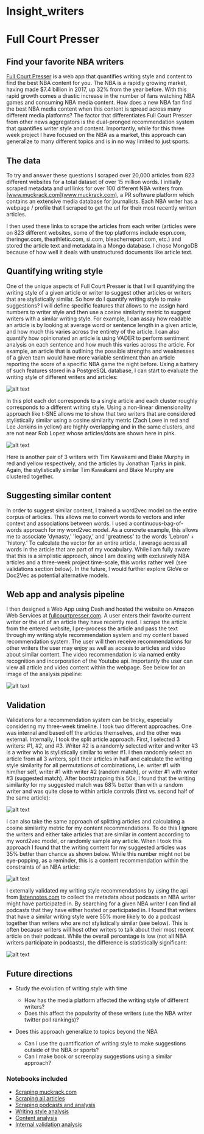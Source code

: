 # Insight_writers

# Full Court Presser

## Find your favorite NBA writers

[Full Court Presser](http://www.fullcourtpresser.com) is a web app that quantifies writing style and content to find the best NBA content for you. The NBA is a rapidly growing market, having made $7.4 billion in 2017, up 32% from the year before. With this rapid growth comes a drastic increase in the number of fans watching NBA games and consuming NBA media content. How does a new NBA fan find the best NBA media content when this content is spread across many different media platforms? The factor that differentiates Full Court Presser from other news aggregators is the dual-pronged recommendation system that quantifies writer style and content. Importantly, while for this three week project I have focused on the NBA as a market, this approach can generalize to many different topics and is in no way limited to just sports.

## The data

To try and answer these questions I scraped over 20,000 articles from 823 different websites for a total dataset of over 15 million words. I initially scraped metadata and url links for over 100 different NBA writers from [www.muckrack.com](www.muckrack.com), a PR software platform which contains an extensive media database for journalists. Each NBA writer has a webpage / profile that I scraped to get the url for their most recently written articles.

I then used these links to scrape the articles from each writer (articles were on 823 different websites, some of the top platforms include espn.com, theringer.com, theathletic.com, si.com, bleacherreport.com, etc.) and stored the article text and metadata in a Mongo database. I chose MongoDB because of how well it deals with unstructured documents like article text. 

## Quantifying writing style

One of the unique aspects of Full Court Presser is that I will quantifying the writing style of a given article or writer to suggest other articles or writers that are stylistically similar. So how do I quantify writing style to make suggestions? I will define specific features that allows to me assign hard numbers to writer style and then use a cosine similarity metric to suggest writers with a similar writing style. For example, I can assay how readable an article is by looking at average word or sentence length in a given article, and how much this varies across the entirety of the article. I can also quantify how opinionated an article is using VADER to perform sentiment analysis on each sentence and how much this varies across the article. For example, an article that is outlining the possible strengths and weaknesses of a given team would have more variable sentiment than an article reporting the score of a specific NBA game the night before. Using a battery of such features stored in a PostgreSQL database, I can start to evaluate the writing style of different writers and articles:

![alt text](figures/StyleAllArticles_black@4x-100.jpg)

In this plot each dot corresponds to a single article and each cluster roughly corresponds to a different writing style. Using a non-linear dimensionality approach like t-SNE allows me to show that two writers that are considered  stylistically similar using a cosine similarity metric (Zach Lowe in red and Lee Jenkins in yellow) are highly overlapping and in the same clusters, and are not near Rob Lopez whose articles/dots are shown here in pink.

![alt text](figures/tsne_2@4x-100.jpg)

Here is another pair of 3 writers with Tim Kawakami and Blake Murphy in red and yellow respectively, and the articles by Jonathan Tjarks in pink. Again, the stylistically similar Tim Kawakami and Blake Murphy are clustered together.

## Suggesting similar content

In order to suggest similar content, I trained a word2vec model on the entire corpus of articles. This allows me to convert words to vectors and infer context and associations between words. I used a continuous-bag-of-words approach for my word2vec model. As a concrete example, this allows me to associate 'dynasty,' 'legacy,' and 'greatness' to the words 'Lebron' + 'history.' To calculate the vector for an entire article, I average across all words in the article that are part of my vocabulary. While I am fully aware that this is a simplistic approach, since I am dealing with exclusively NBA articles and a three-week project time-scale, this works rather well (see validations section below). In the future, I would further explore GloVe or Doc2Vec as potential alternative models.

## Web app and analysis pipeline

I then designed a Web App using Dash and hosted the website on Amazon Web Services at [fullcourtpresser.com](http://www.fullcourtpresser.com). A user enters their favorite current writer or the url of an article they have recently read. I scrape the article from the entered website, I pre-process the article and pass the text through my writing style recommendation system and my content based recommendation system. The user will then receive recommendations for other writers the user may enjoy as well as access to articles and video about similar content. The video recommendation is via named entity recognition and incorporation of the Youtube api. Importantly the user can view all article and video content within the webpage. See below for an image of the analysis pipeline:

![alt text](figures/AnalysisPipeline.jpg)

## Validation

Validations for a recommendation system can be tricky, especially considering my three-week timeline. I took two different approaches. One was internal and based off the articles themselves, and the other was external. Internally, I took the split article approach. First, I selected 3 writers: #1, #2, and #3. Writer #2 is a randomly selected writer and writer #3 is a writer who is stylistically similar to writer #1. I then randomly select an article from all 3 writers, split their articles in half and calculate the writing style similarity for all permutations of combinations, i.e. writer #1 with him/her self, writer #1 with writer #2 (random match), or writer #1 with writer #3 (suggested match). After bootstrapping this 50x, I found that the writing similarity for my suggested match was 68% better than with a random writer and was quite close to within article controls (first vs. second half of the same article):

![alt text](figures/StyleValidation@4x-100.jpg)

I can also take the same approach of splitting articles and calculating a cosine similarity metric for my content recommendations. To do this I ignore the writers and either take articles that are similar in content according to my word2vec model, or randomly sample any article. When I took this approach I found that the writing content for my suggested articles was 35% better than chance as shown below. While this number might not be eye-popping, as a reminder, this is a content recommendation within the constraints of an NBA article:

![alt text](figures/ContentValidation@4x-100.jpg)

I externally validated my writing style recommendations by using the api from [listennotes.com](http://www.listennotes.com) to collect the metadata about podcasts an NBA writer might have participated in. By searching for a given NBA writer I can find all podcasts that they have either hosted or participated in. I found that writers that have a similar writing style were 55% more likely to do a podcast together than writers who are not stylistically similar (see below). This is often because writers will host other writers to talk about their most recent article on their podcast. While the overall percentage is low (not all NBA writers participate in podcasts), the difference is statistically significant:

![alt text](figures/ExternalValidation@4x-100.jpg)

## Future directions

* Study the evolution of writing style with time
	* How has the media platform affected the writing style of different writers?
	* Does this affect the popularity of these writers (use the NBA writer twitter poll rankings)?

* Does this approach generalize to topics beyond the NBA
	* Can I use the quantification of writing style to make suggestions outside of the NBA or sports?
	* Can I make book or screenplay suggestions using a similar approach?


### Notebooks included

* [Scraping muckrack.com](get_content/Test_getMuckrack.ipynb)
* [Scraping all articles](get_content/Test_ScrapeContent.ipynb)
* [Scraping podcasts and analysis](get_content/get_podcast_info_new.ipynb)
* [Writing style analysis](process_text/analyze_articles.ipynb)
* [Content analysis](get_content/content_comparison.ipynb)
* [Internal validation analysis](validation/validations_notebook.ipynb)










